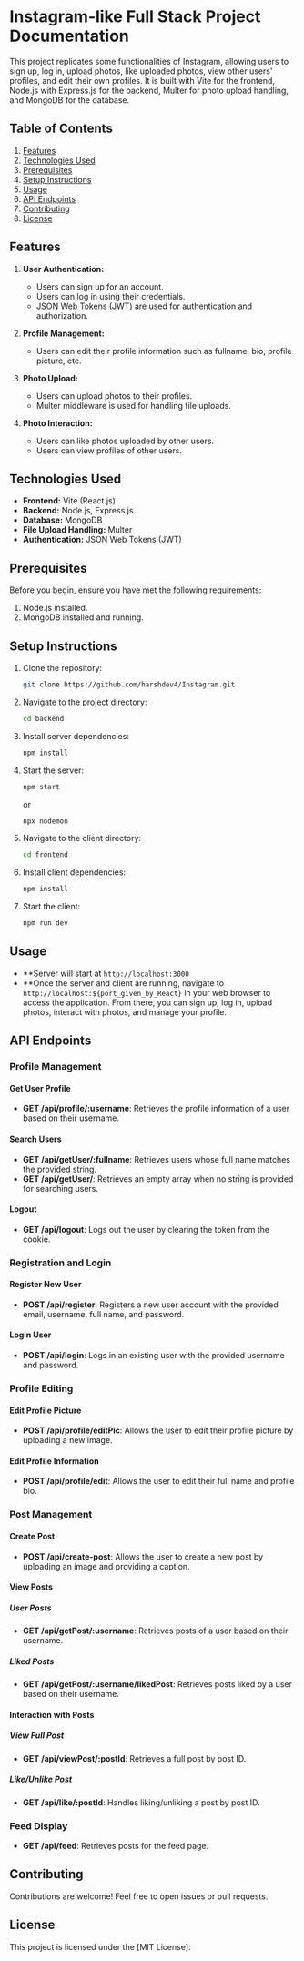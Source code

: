 # Instagram-like Full Stack Project Documentation

This project replicates some functionalities of Instagram, allowing users to sign up, log in, upload photos, like uploaded photos, view other users' profiles, and edit their own profiles. It is built with Vite for the frontend, Node.js with Express.js for the backend, Multer for photo upload handling, and MongoDB for the database.

## Table of Contents
1. [Features](#features)
2. [Technologies Used](#technologies-used)
3. [Prerequisites](#prerequisites) 
4. [Setup Instructions](#setup-instructions)
5. [Usage](#usage)
6. [API Endpoints](#api-endpoints)
7. [Contributing](#contributing)
8. [License](#license)

## Features
1. **User Authentication:**
   - Users can sign up for an account.
   - Users can log in using their credentials.
   - JSON Web Tokens (JWT) are used for authentication and authorization.

2. **Profile Management:**
   - Users can edit their profile information such as fullname, bio, profile picture, etc.

3. **Photo Upload:**
   - Users can upload photos to their profiles.
   - Multer middleware is used for handling file uploads.

4. **Photo Interaction:**
   - Users can like photos uploaded by other users.
   - Users can view profiles of other users.
   
## Technologies Used
- **Frontend:** Vite (React.js)
- **Backend:** Node.js, Express.js
- **Database:** MongoDB
- **File Upload Handling:** Multer
- **Authentication:** JSON Web Tokens (JWT)

## Prerequisites
Before you begin, ensure you have  met the following requirements:
1. Node.js installed.
2. MongoDB installed and running.

## Setup Instructions
1. Clone the repository:
   ```bash
   git clone https://github.com/harshdev4/Instagram.git
   ```

2. Navigate to the project directory:
   ```bash
   cd backend
   ```

3. Install server dependencies:
   ```bash
   npm install
   ```

5. Start the server:
   ```bash
   npm start
   ```
   or
   ```bash
   npx nodemon
   ```
   

7. Navigate to the client directory:
   ```bash
   cd frontend
   ```

8. Install client dependencies:
   ```bash
   npm install
   ```

9. Start the client:
   ```bash
   npm run dev
   ```

## Usage
- **Server will start at `http://localhost:3000`
- **Once the server and client are running, navigate to `http://localhost:${port_given_by_React}` in your web browser to access the application. From there, you can sign up, log in, upload photos, interact with photos, and manage your profile.

## API Endpoints

### Profile Management

#### Get User Profile
- **GET /api/profile/:username**: Retrieves the profile information of a user based on their username.

#### Search Users
- **GET /api/getUser/:fullname**: Retrieves users whose full name matches the provided string.
- **GET /api/getUser/**: Retrieves an empty array when no string is provided for searching users.

#### Logout
- **GET /api/logout**: Logs out the user by clearing the token from the cookie.

### Registration and Login

#### Register New User
- **POST /api/register**: Registers a new user account with the provided email, username, full name, and password.

#### Login User
- **POST /api/login**: Logs in an existing user with the provided username and password.

### Profile Editing

#### Edit Profile Picture
- **POST /api/profile/editPic**: Allows the user to edit their profile picture by uploading a new image.

#### Edit Profile Information
- **POST /api/profile/edit**: Allows the user to edit their full name and profile bio.

### Post Management

#### Create Post
- **POST /api/create-post**: Allows the user to create a new post by uploading an image and providing a caption.

#### View Posts

##### User Posts
- **GET /api/getPost/:username**: Retrieves posts of a user based on their username.

##### Liked Posts
- **GET /api/getPost/:username/likedPost**: Retrieves posts liked by a user based on their username.

#### Interaction with Posts

##### View Full Post
- **GET /api/viewPost/:postId**: Retrieves a full post by post ID.

##### Like/Unlike Post
- **GET /api/like/:postId**: Handles liking/unliking a post by post ID.

### Feed Display
- **GET /api/feed**: Retrieves posts for the feed page.


## Contributing
Contributions are welcome! Feel free to open issues or pull requests.

## License
This project is licensed under the [MIT License].
